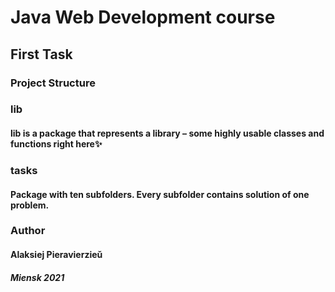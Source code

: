# Java Web Development course

## First Task

### Project Structure

### lib
#### lib is a package that represents a library – some highly usable classes and functions right here✨

### tasks
#### Package with ten subfolders. Every subfolder contains solution of one problem.

### Author
#### Alaksiej Pieravierzieǔ 
##### Miensk 2021
